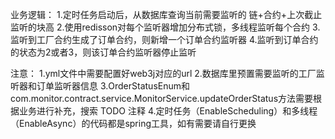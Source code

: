 业务逻辑：
1.定时任务启动后，从数据库查询当前需要监听的 链+合约+上次截止监听的块高
2.使用redisson对每个监听器增加分布式锁，多线程监听每个合约
3.监听到工厂合约生成了订单合约，则新增一个订单合约监听器
4.监听到订单合约的状态为2或者3，则该订单合约监听器停止监听


注意：
1.yml文件中需要配置好web3j对应的url
2.数据库里预置需要监听的工厂监听器和订单监听器信息
3.OrderStatusEnum和com.monitor.contract.service.MonitorService.updateOrderStatus方法需要根据业务进行补充，搜索 TODO 注释
4.定时任务（EnableScheduling）和多线程（EnableAsync）的代码都是spring工具，如有需要请自行更换
